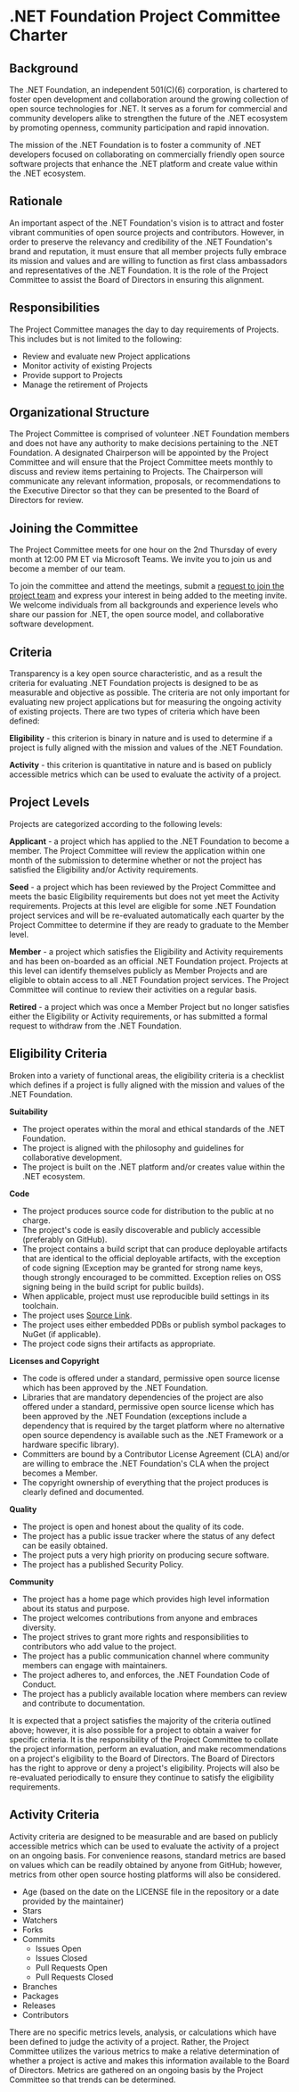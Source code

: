 
# .NET Foundation Project Committee Charter

## Background

The .NET Foundation, an independent 501(C)(6) corporation, is chartered to foster open development and collaboration around the growing collection of open source technologies for .NET. It serves as a forum for commercial and community developers alike to strengthen the future of the .NET ecosystem by promoting openness, community participation and rapid innovation.

The mission of the .NET Foundation is to foster a community of .NET developers focused on collaborating on commercially friendly open source software projects that enhance the .NET platform and create value within the .NET ecosystem.

## Rationale

An important aspect of the .NET Foundation's vision is to attract and foster vibrant communities of open source projects and contributors. However, in order to preserve the relevancy and credibility of the .NET Foundation's brand and reputation, it must ensure that all member projects fully embrace its mission and values and are willing to function as first class ambassadors and representatives of the .NET Foundation. It is the role of the Project Committee to assist the Board of Directors in ensuring this alignment.

## Responsibilities

The Project Committee manages the day to day requirements of Projects. This includes but is not limited to the following:

- Review and evaluate new Project applications
- Monitor activity of existing Projects
- Provide support to Projects
- Manage the retirement of Projects

## Organizational Structure

The Project Committee is comprised of volunteer .NET Foundation members and does not have any authority to make decisions pertaining to the .NET Foundation. A designated Chairperson will be appointed by the Project Committee and will ensure that the Project Committee meets monthly to discuss and review items pertaining to Projects. The Chairperson will communicate any relevant information, proposals, or recommendations to the Executive Director so that they can be presented to the Board of Directors for review. 

## Joining the Committee

The Project Committee meets for one hour on the 2nd Thursday of every month at 12:00 PM ET via Microsoft Teams. We invite you to join us and become a member of our team.

To join the committee and attend the meetings, submit a [request to join the project team](https://github.com/dotnet-foundation/projects/issues/new?assignees=sbwalker&labels=membership&template=membership.md) and express your interest in being added to the meeting invite. We welcome individuals from all backgrounds and experience levels who share our passion for .NET, the open source model, and collaborative software development.

## Criteria

Transparency is a key open source characteristic, and as a result the criteria for evaluating .NET Foundation projects is designed to be as measurable and objective as possible. The criteria are not only important for evaluating new project applications but for measuring the ongoing activity of existing projects. There are two types of criteria which have been defined:

**Eligibility** - this criterion is binary in nature and is used to determine if a project is fully aligned with the mission and values of the .NET Foundation.

**Activity** - this criterion is quantitative in nature and is based on publicly accessible metrics which can be used to evaluate the activity of a project.

## Project Levels

Projects are categorized according to the following levels: 

**Applicant** - a project which has applied to the .NET Foundation to become a member. The Project Committee will review the application within one month of the submission to determine whether or not the project has satisfied the Eligibility and/or Activity requirements. 

**Seed** - a project which has been reviewed by the Project Committee and meets the basic Eligibility requirements but does not yet meet the Activity requirements. Projects at this level are eligible for some .NET Foundation project services and will be re-evaluated automatically each quarter by the Project Committee to determine if they are ready to graduate to the Member level.

**Member** - a project which satisfies the Eligibility and Activity requirements and has been on-boarded as an official .NET Foundation project. Projects at this level can identify themselves publicly as Member Projects and are eligible to obtain access to all .NET Foundation project services. The Project Committee will continue to review their activities on a regular basis.

**Retired** - a project which was once a Member Project but no longer satisfies either the Eligibility or Activity requirements, or has submitted a formal request to withdraw from the .NET Foundation.

## Eligibility Criteria

Broken into a variety of functional areas, the eligibility criteria is a checklist which defines if a project is fully aligned with the mission and values of the .NET Foundation.

**Suitability**

- The project operates within the moral and ethical standards of the .NET Foundation.
- The project is aligned with the philosophy and guidelines for collaborative development.
- The project is built on the .NET platform and/or creates value within the .NET ecosystem.

**Code**

- The project produces source code for distribution to the public at no charge.
- The project's code is easily discoverable and publicly accessible (preferably on GitHub). 
- The project contains a build script that can produce deployable artifacts that are identical to the official deployable artifacts, with the exception of code signing (Exception may be granted for strong name keys, though strongly encouraged to be committed. Exception relies on OSS signing being in the build script for public builds).
- When applicable, project must use reproducible build settings in its toolchain.
- The project uses [Source Link](https://docs.microsoft.com/en-us/dotnet/standard/library-guidance/sourcelink).
- The project uses either embedded PDBs or publish symbol packages to NuGet (if applicable).
- The project code signs their artifacts as appropriate.

**Licenses and Copyright**

- The code is offered under a standard, permissive open source license which has been approved by the .NET Foundation.
- Libraries that are mandatory dependencies of the project are also offered under a standard, permissive open source license which has been approved by the .NET Foundation (exceptions include a dependency that is required by the target platform where no alternative open source dependency is available such as the .NET Framework or a hardware specific library).
- Committers are bound by a Contributor License Agreement (CLA) and/or are willing to embrace the .NET Foundation's CLA when the project becomes a Member.
- The copyright ownership of everything that the project produces is clearly defined and documented.

**Quality**

- The project is open and honest about the quality of its code.
- The project has a public issue tracker where the status of any defect can be easily obtained.
- The project puts a very high priority on producing secure software. 
- The project has a published Security Policy.

**Community**

- The project has a home page which provides high level information about its status and purpose.
- The project welcomes contributions from anyone and embraces diversity.
- The project strives to grant more rights and responsibilities to contributors who add value to the project.
- The project has a public communication channel where community members can engage with maintainers.
- The project adheres to, and enforces, the .NET Foundation Code of Conduct.
- The project has a publicly available location where members can review and contribute to documentation.

It is expected that a project satisfies the majority of the criteria outlined above; however, it is also possible for a project to obtain a waiver for specific criteria. It is the responsibility of the Project Committee to collate the project information, perform an evaluation, and make recommendations on a project's eligibility to the Board of Directors. The Board of Directors has the right to approve or deny a project's eligibility. Projects will also be re-evaluated periodically to ensure they continue to satisfy the eligibility requirements.

## Activity Criteria

Activity criteria are designed to be measurable and are based on publicly accessible metrics which can be used to evaluate the activity of a project on an ongoing basis. For convenience reasons, standard metrics are based on values which can be readily obtained by anyone from GitHub; however, metrics from other open source hosting platforms will also be considered.

- Age (based on the date on the LICENSE file in the repository or a date provided by the maintainer) 
- Stars
- Watchers
- Forks
- Commits
  - Issues Open
  - Issues Closed
  - Pull Requests Open
  - Pull Requests Closed
- Branches
- Packages
- Releases
- Contributors

There are no specific metrics levels, analysis, or calculations which have been defined to judge the activity of a project. Rather, the Project Committee utilizes the various metrics to make a relative determination of whether a project is active and makes this information available to the Board of Directors. Metrics are gathered on an ongoing basis by the Project Committee so that trends can be determined.
